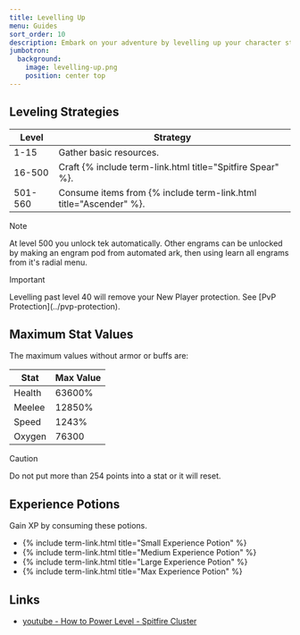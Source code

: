 ```yaml
---
title: Levelling Up
menu: Guides
sort_order: 10
description: Embark on your adventure by levelling up your character stats.
jumbotron:
  background:
    image: levelling-up.png
    position: center top
---
```


## Leveling Strategies

| Level | Strategy |
| --- | --- |
| 1-15 | Gather basic resources. |
| 16-500 | Craft {% include term-link.html title="Spitfire Spear" %}. |
| 501-560 | Consume items from {% include term-link.html title="Ascender" %}. |

<div class="markdown-alert markdown-alert-note">
<p class="markdown-alert-title">Note</p>
<p>At level 500 you unlock tek automatically. Other engrams can be unlocked by making an engram pod from automated ark, then using learn all engrams from it's radial menu.</p>
</div>

<div class="markdown-alert markdown-alert-important">
<p class="markdown-alert-title">Important</p>
<p>Levelling past level 40 will remove your New Player protection. See [PvP Protection](../pvp-protection).</p>
</div>

## Maximum Stat Values

The maximum values without armor or buffs are:

| Stat | Max Value |
| --- | --- |
| Health | 63600% |
| Meelee | 12850% |
| Speed | 1243% |
| Oxygen | 76300 |

<div class="markdown-alert markdown-alert-caution">
<p class="markdown-alert-title">Caution</p>
<p>Do not put more than 254 points into a stat or it will reset.</p>
</div>

## Experience Potions

Gain XP by consuming these potions.

- {% include term-link.html title="Small Experience Potion" %}
- {% include term-link.html title="Medium Experience Potion" %}
- {% include term-link.html title="Large Experience Potion" %}
- {% include term-link.html title="Max Experience Potion" %}

## Links

- [youtube - How to Power Level - Spitfire Cluster](https://www.youtube.com/watch?v=6d3El8jvUw8)
